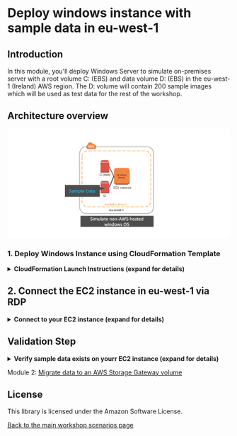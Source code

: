 #  Deploy windows instance with sample data in eu-west-1

## Introduction

In this module, you'll deploy Windows Server to simulate on-premises server with a root volume C: (EBS) and data volume D: (EBS) in the eu-west-1 (Ireland) AWS region. The D: volume will contain 200 sample images which will be used as test data for the rest of the workshop.

## Architecture overview

![scenario-1-diagram-1](../../images/scenario-1-diagram-1.png)

### 1.	Deploy Windows Instance using CloudFormation Template

<details>
<summary><strong>CloudFormation Launch Instructions (expand for details)</strong></summary><p>

1.	Right click the **Launch Stack** link below and "open in new tab"

Region| Launch
------|-----
EU (Ireland) | [![Launch Module 1 in eu-west-1](http://docs.aws.amazon.com/AWSCloudFormation/latest/UserGuide/images/cloudformation-launch-stack-button.png)](https://console.aws.amazon.com/cloudformation/home?region=eu-west-1#/stacks/new?stackName=storage-workshop-1a&templateURL=https://s3-us-west-2.amazonaws.com/hybrid-storage-workshop/scenario1-step1-deploy-WIN1-(eu-west-1).json)

2.	Click **Next** on the Select Template page.
3.	Select your default VPC and any one of the subnets within that VPC.
4.	If you already have an Access Key Pair for this region that you have access to, enter that key pair.  Otherwise, you will need to create a new key pair.  Instructions to create a new key pair.
5.	Leave the Allow RDP access from as 0.0.0.0/0 or enter the public IP of the computer from which you plan to access the Windows server.  You can find your public IP address at http://www.whatismypublicip.com/
6.	Click **Next**.

![scenario-1-module-1-Picture1](../../images/scenario-1-module-1-Picture1.png)

7.	Click **Next** Again. (skipping IAM advanced section)
8.	On the Review page, check the box to acknowledge that CloudFormation will create IAM resources and click **Create**.

![scenario-1-module-1-Picture2](../../images/scenario-1-module-1-Picture2.png)

Once the CloudFormation stack shows a status of CREATE_COMPLETE, you are ready to move on to the next step.
</p></details>

## 2. Connect the EC2 instance in eu-west-1 via RDP

<details>
<summary><strong>Connect to your EC2 instance (expand for details)</strong></summary><p>

1.	From the AWS console, click **Services** and select **EC2**  
2.	Select **Instances** from the menu on the left.
3.	Wait until the newly create instance shows as *running*.

![scenario-1-module-1-Picture3](../../images/scenario-1-module-1-Picture3.png)

4. Connect to the Instance you just created via RDP. For detailed instructions on How To connect to your Windows instance using an RDP client ([Connecting to Your Windows Instance](http://docs.aws.amazon.com/AWSEC2/latest/WindowsGuide/connecting_to_windows_instance.html))

![scenario-1-module-1-Picture4](../../images/scenario-1-module-1-Picture4.png)
</p></details>

## Validation Step

<details>
<summary><strong>Verify sample data exists on yourr EC2 instance (expand for details)</strong></summary><p>

Once you have connected to the Windows Instance via RDP, open the File Explorer and verify that there is a C: drive and a D: drive and that there are JPEG files in the D: drive.

![scenario-1-module-1-Picture5](../../images/scenario-1-module-1-Picture5.png)

You now have a Windows instance in eu-west-1 that contains a boot volume and a data volume. The secondary volume and it's data will be used as sample data for the other modules in this workshop.
</p></details>

Module 2: [Migrate data to an AWS Storage Gateway volume](../module-2/README.md)

## License

This library is licensed under the Amazon Software License.

[Back to the main workshop scenarios page](../../README.md)
